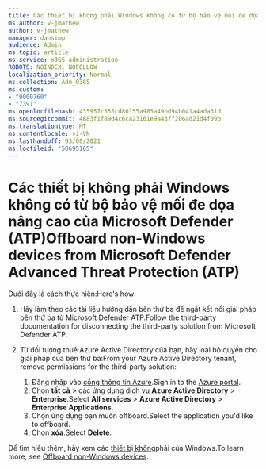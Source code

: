 ```yaml
---
title: Các thiết bị không phải Windows không có từ bộ bảo vệ mối đe dọa nâng cao của Microsoft Defender (ATP)
ms.author: v-jmathew
author: v-jmathew
manager: dansimp
audience: Admin
ms.topic: article
ms.service: o365-administration
ROBOTS: NOINDEX, NOFOLLOW
localization_priority: Normal
ms.collection: Adm_O365
ms.custom:
- "9000760"
- "7391"
ms.openlocfilehash: 435957c555cd80155a985a49bd94b041a4ada31d
ms.sourcegitcommit: 4883f1f89d4c6ca23161e9a43ff206ad21d4f09b
ms.translationtype: MT
ms.contentlocale: vi-VN
ms.lasthandoff: 03/08/2021
ms.locfileid: "50695165"
---
```

# <a name="offboard-non-windows-devices-from-microsoft-defender-advanced-threat-protection-atp"></a><span data-ttu-id="b79be-102">Các thiết bị không phải Windows không có từ bộ bảo vệ mối đe dọa nâng cao của Microsoft Defender (ATP)</span><span class="sxs-lookup"><span data-stu-id="b79be-102">Offboard non-Windows devices from Microsoft Defender Advanced Threat Protection (ATP)</span></span>

<span data-ttu-id="b79be-103">Dưới đây là cách thực hiện:</span><span class="sxs-lookup"><span data-stu-id="b79be-103">Here's how:</span></span>

1. <span data-ttu-id="b79be-104">Hãy làm theo các tài liệu hướng dẫn bên thứ ba để ngắt kết nối giải pháp bên thứ ba từ Microsoft Defender ATP.</span><span class="sxs-lookup"><span data-stu-id="b79be-104">Follow the third-party documentation for disconnecting the third-party solution from Microsoft Defender ATP.</span></span>
2. <span data-ttu-id="b79be-105">Từ đối tượng thuê Azure Active Directory của bạn, hãy loại bỏ quyền cho giải pháp của bên thứ ba:</span><span class="sxs-lookup"><span data-stu-id="b79be-105">From your Azure Active Directory tenant, remove permissions for the third-party solution:</span></span>

    1. <span data-ttu-id="b79be-106">Đăng nhập vào [cổng thông tin Azure](https://go.microsoft.com/fwlink/?linkid=2125612).</span><span class="sxs-lookup"><span data-stu-id="b79be-106">Sign in to the [Azure portal](https://go.microsoft.com/fwlink/?linkid=2125612).</span></span>
    1. <span data-ttu-id="b79be-107">Chọn **tất cả**  >  các ứng dụng dịch vụ **Azure Active Directory**  >  **Enterprise**.</span><span class="sxs-lookup"><span data-stu-id="b79be-107">Select **All services** > **Azure Active Directory** > **Enterprise Applications**.</span></span>
    1. <span data-ttu-id="b79be-108">Chọn ứng dụng bạn muốn offboard.</span><span class="sxs-lookup"><span data-stu-id="b79be-108">Select the application you'd like to offboard.</span></span>
    1. <span data-ttu-id="b79be-109">Chọn **xóa**.</span><span class="sxs-lookup"><span data-stu-id="b79be-109">Select **Delete**.</span></span>

<span data-ttu-id="b79be-110">Để tìm hiểu thêm, hãy xem các [thiết bị không](https://go.microsoft.com/fwlink/?linkid=2143630)phải của Windows.</span><span class="sxs-lookup"><span data-stu-id="b79be-110">To learn more, see [Offboard non-Windows devices](https://go.microsoft.com/fwlink/?linkid=2143630).</span></span>
